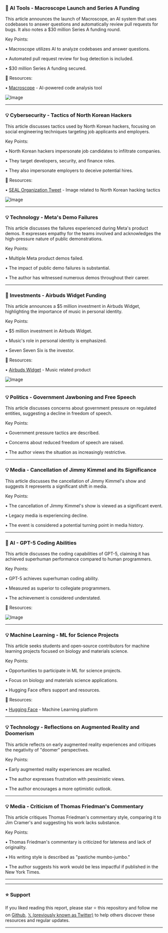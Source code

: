 ### 🚀 AI Tools - Macroscope Launch and Series A Funding

This article announces the launch of Macroscope, an AI system that uses codebases to answer questions and automatically review pull requests for bugs.  It also notes a $30 million Series A funding round.

Key Points:

• Macroscope utilizes AI to analyze codebases and answer questions.

• Automated pull request review for bug detection is included.

•  $30 million Series A funding secured.


🔗 Resources:

• [Macroscope](https://x.com/Macroscope) - AI-powered code analysis tool

![Image](https://pbs.twimg.com/amplify_video_thumb/1968345439121666048/img/lloQ05wNrkKqOKCI.jpg)


---
### 💡 Cybersecurity - Tactics of North Korean Hackers

This article discusses tactics used by North Korean hackers, focusing on social engineering techniques targeting job applicants and employers.

Key Points:

• North Korean hackers impersonate job candidates to infiltrate companies.

• They target developers, security, and finance roles.

•  They also impersonate employers to deceive potential hires.


🔗 Resources:

• [SEAL Organization Tweet](https://x.com/_SEAL_Org/status/1968396194805088754/photo/1) - Image related to North Korean hacking tactics

![Image](https://pbs.twimg.com/media/G1Ek2_ZWsAEqKTr?format=png&name=small)


---
### 💡 Technology - Meta's Demo Failures

This article discusses the failures experienced during Meta's product demos.  It expresses empathy for the teams involved and acknowledges the high-pressure nature of public demonstrations.

Key Points:

• Multiple Meta product demos failed.

• The impact of public demo failures is substantial.

•  The author has witnessed numerous demos throughout their career.


---
### 🚀 Investments - Airbuds Widget Funding

This article announces a $5 million investment in Airbuds Widget, highlighting the importance of music in personal identity.

Key Points:

• $5 million investment in Airbuds Widget.

• Music's role in personal identity is emphasized.

•  Seven Seven Six is the investor.


🔗 Resources:

• [Airbuds Widget](https://x.com/AirbudsWidget) -  Music related product

![Image](https://pbs.twimg.com/ext_tw_video_thumb/1968480104885141504/pu/img/PVh1zXgy7PCVqX6j.jpg)


---
### 💡 Politics - Government Jawboning and Free Speech

This article discusses concerns about government pressure on regulated entities, suggesting a decline in freedom of speech.

Key Points:

• Government pressure tactics are described.

•  Concerns about reduced freedom of speech are raised.

•  The author views the situation as increasingly restrictive.


---
### 💡 Media - Cancellation of Jimmy Kimmel and its Significance

This article discusses the cancellation of Jimmy Kimmel's show and suggests it represents a significant shift in media.

Key Points:

• The cancellation of Jimmy Kimmel's show is viewed as a significant event.

• Legacy media is experiencing decline.

• The event is considered a potential turning point in media history.


---
### 🤖 AI - GPT-5 Coding Abilities

This article discusses the coding capabilities of GPT-5, claiming it has achieved superhuman performance compared to human programmers.


Key Points:

• GPT-5 achieves superhuman coding ability.

•  Measured as superior to collegiate programmers.

•  The achievement is considered understated.


🔗 Resources:

![Image](https://pbs.twimg.com/media/G1EFxbVbQAAn9_k?format=jpg&name=small)


---
### 💡  Machine Learning - ML for Science Projects

This article seeks students and open-source contributors for machine learning projects focused on biology and materials science.

Key Points:

• Opportunities to participate in ML for science projects.

• Focus on biology and materials science applications.

•  Hugging Face offers support and resources.


🔗 Resources:

• [Hugging Face](https://x.com/huggingface) - Machine Learning platform


---
### 💡 Technology - Reflections on Augmented Reality and Doomerism

This article reflects on early augmented reality experiences and critiques the negativity of "doomer" perspectives.

Key Points:

• Early augmented reality experiences are recalled.

• The author expresses frustration with pessimistic views.

• The author encourages a more optimistic outlook.



---
### 💡 Media - Criticism of Thomas Friedman's Commentary

This article critiques Thomas Friedman's commentary style, comparing it to Jim Cramer's and suggesting his work lacks substance.

Key Points:

• Thomas Friedman's commentary is criticized for lateness and lack of originality.

• His writing style is described as "pastiche mumbo-jumbo."

• The author suggests his work would be less impactful if published in the New York Times.


---


---

### ⭐️ Support

If you liked reading this report, please star ⭐️ this repository and follow me on [Github](https://github.com/Drix10), [𝕏 (previously known as Twitter)](https://x.com/DRIX_10_) to help others discover these resources and regular updates.

---
